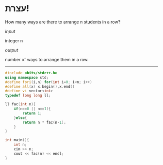 # עצרת!

How many ways are there to arrange n students in a row?

*input*

integer n

*output*

number of ways to arrange them in a row. 

___

```cpp
#include <bits/stdc++.h>
using namespace std;
#define fori(i,n) for(int i=0; i<n; i++)
#define all(x) x.begin(),x.end()
#define vi vector<int>
typedef long long ll;

ll fac(int n){
    if(n==0 || n==1){
        return 1;
    }else{
        return n * fac(n-1);
    }
}

int main(){
    int n;
    cin >> n;
    cout << fac(n) << endl;
}
```